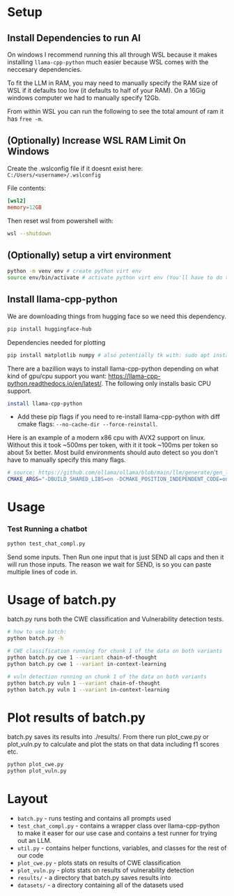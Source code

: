
# Setup
## Install Dependencies to run AI

On windows I recommend running this all through WSL because it makes installing `llama-cpp-python` much easier because WSL comes with the neccesary dependencies.

To fit the LLM in RAM, you may need to manually specify the RAM size of WSL if it defaults too low (it defaults to half of your RAM). On a 16Gig windows computer we had to manually specify 12Gb.

From within WSL you can run the following to see the total amount of ram it has `free -m`.

## (Optionally) Increase WSL RAM Limit On Windows
Create the .wslconfig file if it doesnt exist here: `C:/Users/<username>/.wslconfig` 

File contents:
```toml
[wsl2]
memory=12GB
```

Then reset wsl from powershell with:
```sh
wsl --shutdown
```


## (Optionally) setup a virt environment
```sh
python -m venv env # create python virt env
source env/bin/activate # activate python virt env (You'll have to do this every time)
```

## Install llama-cpp-python

We are downloading things from hugging face so we need this dependency.
```sh
pip install huggingface-hub
```

Dependencies needed for plotting
```sh
pip install matplotlib numpy # also potentially tk with: sudo apt install python3-tk
```

There are a bazillion ways to install llama-cpp-python depending on what kind of gpu/cpu support you want: https://llama-cpp-python.readthedocs.io/en/latest/. The following only installs basic CPU support.

```sh
install llama-cpp-python
```

- Add these pip flags if you need to re-install llama-cpp-python with diff cmake flags: `--no-cache-dir --force-reinstall`.



Here is an example of a modern x86 cpu with AVX2 support on linux. Without this it took ~500ms per token, with it it took ~100ms per token so about 5x better. Most build environments should auto detect so you don't have to manually specify this many flags.
```sh
# source: https://github.com/ollama/ollama/blob/main/llm/generate/gen_linux.sh
CMAKE_ARGS="-DBUILD_SHARED_LIBS=on -DCMAKE_POSITION_INDEPENDENT_CODE=on -DGGML_NATIVE=off -DGGML_OPENMP=off -DGGML_AVX=on -DGGML_AVX2=on -DGGML_AVX512=off -DGGML_FMA=on -DGGML_F16C=on" pip install llama-cpp-python --no-cache-dir --force-reinstall
```

# Usage
### Test Running a chatbot

```sh
python test_chat_compl.py
```

Send some inputs. Then Run one input that is just SEND all caps and then it will run those inputs. The reason we wait for SEND, is so you can paste multiple lines of code in.

# Usage of batch.py
batch.py runs both the CWE classification and Vulnerability detection tests.

```sh
# how to use batch:
python batch.py -h

# CWE classification running for chunk 1 of the data on both variants
python batch.py cwe 1 --variant chain-of-thought
python batch.py cwe 1 --variant in-context-learning

# vuln detection running on chunk 1 of the data on both variants
python batch.py vuln 1 --variant chain-of-thought
python batch.py vuln 1 --variant in-context-learning
```


# Plot results of batch.py
batch.py saves its results into ./results/. From there run plot_cwe.py or plot_vuln.py to calculate and plot the stats on that data including f1 scores etc.
```sh
python plot_cwe.py
python plot_vuln.py
```


# Layout
- `batch.py` - runs testing and contains all prompts used
- `test_chat_compl.py` - contains a wrapper class over llama-cpp-python to make it easer for our use case and contains a test runner for trying out an LLM.
- `util.py` - contains helper functions, variables, and classes for the rest of our code
- `plot_cwe.py` - plots stats on results of CWE classification
- `plot_vuln.py` - plots stats on results of vulnerability detection
- `results/` - a directory that batch.py saves results into
- `datasets/` - a directory containing all of the datasets used